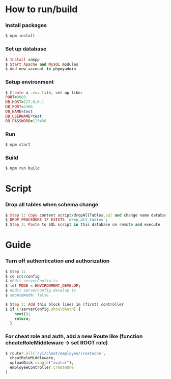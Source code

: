 # How to run/build

### Install packages
```ruby
$ npm install
```
### Set up database
```ruby
$ Install xampp
$ Start Apache and MySQL modules
$ Add new account in phpmyadmin
```
### Setup environment
```ruby
$ Create a .env file, set up like:
PORT=8080
DB_HOST=127.0.0.1
DB_PORT=3306
DB_NAME=test
DB_USERNAME=test
DB_PASSWORD=123456
```
### Run
```ruby
$ npm start
```
### Build
```ruby
$ npm run build
```

# Script
### Drop all tables when schema change
```ruby
$ Step 1: Copy content script/dropAllTables.sql and change name database
$ DROP PROCEDURE IF EXISTS `drop_all_tables`;
$ Step 2: Paste to SQL script in this database on remote and execute
```
# Guide
### Turn off authentication and authorization
```ruby
$ Step 1:
$ cd src/config
$ #Edit serverConfig.ts
$ let MODE = ENVIRONMENT_DEVELOP;
$ #Edit serverConfig.develop.ts
$ shouldAuth: false
```
```ruby
$ Step 2: Add this block lines in (first) controller
$ if (!serverConfig.shouldAuth) {
    next();
    return;
  }
```
### For cheat role and auth, add a new Route like (function cheateRoleMiddleware -> set ROOT role)
```ruby
$ router.all('/v1/cheat/employee/createone',
  cheatRoleMiddleware,
  uploadDisk.single("avatar"),
  employeeController.createOne
)
```
